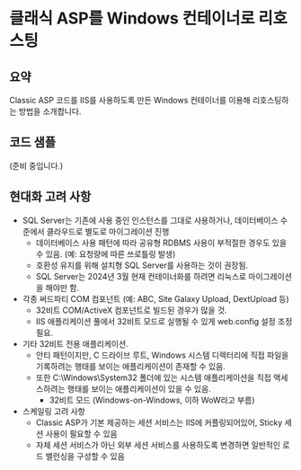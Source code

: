 # 클래식 ASP를 Windows 컨테이너로 리호스팅

## 요약

Classic ASP 코드를 IIS를 사용하도록 만든 Windows 컨테이너를 이용해 리호스팅하는 방법을 소개합니다.

## 코드 샘플

(준비 중입니다.)

## 현대화 고려 사항

- SQL Server는 기존에 사용 중인 인스턴스를 그대로 사용하거나, 데이터베이스 수준에서 클라우드로 별도로 마이그레이션 진행
  - 데이터베이스 사용 패턴에 따라 공유형 RDBMS 사용이 부적절한 경우도 있을 수 있음. (예: 요청량에 따른 쓰로틀링 발생)
  - 호환성 유지를 위해 설치형 SQL Server를 사용하는 것이 권장됨.
  - SQL Server는 2024년 3월 현재 컨테이너화를 하려면 리눅스로 마이그레이션을 해야만 함.
- 각종 써드파티 COM 컴포넌트 (예: ABC, Site Galaxy Upload, DextUpload 등)
  - 32비트 COM/ActiveX 컴포넌트로 빌드된 경우가 많을 것.
  - IIS 애플리케이션 풀에서 32비트 모드로 실행될 수 있게 web.config 설정 조정 필요.
- 기타 32비트 전용 애플리케이션.
  - 안티 패턴이지만, C 드라이브 루트, Windows 시스템 디렉터리에 직접 파일을 기록하려는 행태를 보이는 애플리케이션이 존재할 수 있음.
  - 또한 C:\Windows\System32 폴더에 있는 시스템 애플리케이션을 직접 액세스하려는 행태를 보이는 애플리케이션이 있을 수 있음.
    - 32비트 모드 (Windows-on-Windows, 이하 WoW라고 부름)
- 스케일링 고려 사항
  - Classic ASP가 기본 제공하는 세션 서비스는 IIS에 커플링되어있어, Sticky 세션 사용이 필요할 수 있음
  - 자체 세션 서비스가 아닌 외부 세션 서비스를 사용하도록 변경하면 일반적인 로드 밸런싱을 구성할 수 있음
